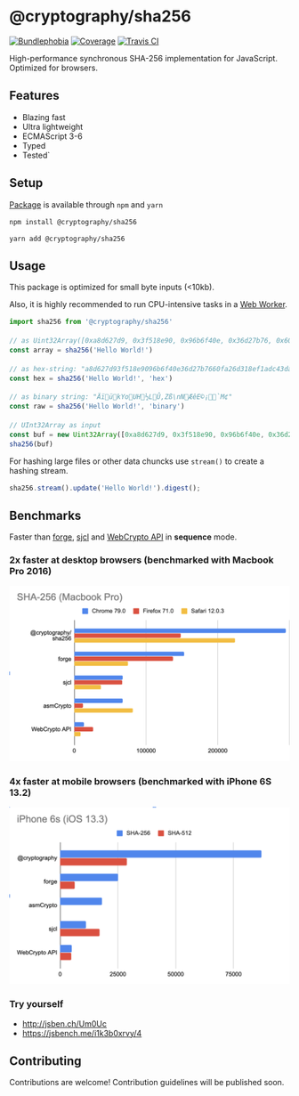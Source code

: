 # @cryptography/sha256
[![Bundlephobia](https://img.shields.io/bundlephobia/minzip/@cryptography/sha256)](https://bundlephobia.com/result?p=@cryptography/sha256@0.2.0)
[![Coverage](https://img.shields.io/codecov/c/github/js-cryptography/sha256?token=617017dc35344eb6b4637420457746c8)](https://codecov.io/gh/spalt08/cryptography)
[![Travis CI](https://img.shields.io/travis/spalt08/cryptography)](https://travis-ci.com/spalt08/cryptography)

High-performance synchronous SHA-256 implementation for JavaScript. Optimized for browsers.

## Features
* Blazing fast
* Ultra lightweight
* ECMAScript 3-6
* Typed
* Tested`

## Setup
[Package](https://www.npmjs.com/package/@cryptography/sha256) is available through `npm` and `yarn`
```
npm install @cryptography/sha256
```
```
yarn add @cryptography/sha256
````

## Usage
This package is optimized for small byte inputs (<10kb).

Also, it is highly recommended to run CPU-intensive tasks in a [Web Worker](https://developer.mozilla.org/en-US/docs/Web/API/Web_Workers_API/Using_web_workers).
```js
import sha256 from '@cryptography/sha256'

// as Uint32Array([0xa8d627d9, 0x3f518e90, 0x96b6f40e, 0x36d27b76, 0x60fa26d3, 0x18ef1adc, 0x43da750e, 0x49ebe4be])
const array = sha256('Hello World!') 

// as hex-string: "a8d627d93f518e9096b6f40e36d27b7660fa26d318ef1adc43da750e49ebe4be"
const hex = sha256('Hello World!', 'hex')

// as binary string: "ÄïükYoUH½LÛ,Zß\nNÆêE©¡`M¢"
const raw = sha256('Hello World!', 'binary')

// UInt32Array as input
const buf = new Uint32Array([0xa8d627d9, 0x3f518e90, 0x96b6f40e, 0x36d27b76, 0x60fa26d3, 0x18ef1adc, 0x43da750e, 0x49ebe4be]);
sha256(buf)
```
For hashing large files or other data chuncks use `stream()` to create a hashing stream.
```js
sha256.stream().update('Hello World!').digest();
```

## Benchmarks
Faster than [forge](https://github.com/digitalbazaar/forge), [sjcl](https://github.com/bitwiseshiftleft/sjcl) and [WebCrypto API](https://developer.mozilla.org/en-US/docs/Web/API/Web_Crypto_API) in **sequence** mode. 

### 2x faster at desktop browsers (benchmarked with Macbook Pro 2016)
![Macbook 2016 perfromance](./files/perf_macbook.png)

### 4x faster at mobile browsers (benchmarked with iPhone 6S 13.2)
![iPhone 6S perfromance](./files/perf_iphone.png)

### Try yourself
* http://jsben.ch/Um0Uc
* https://jsbench.me/i1k3b0xrvy/4

## Contributing
Contributions are welcome! Contribution guidelines will be published soon.